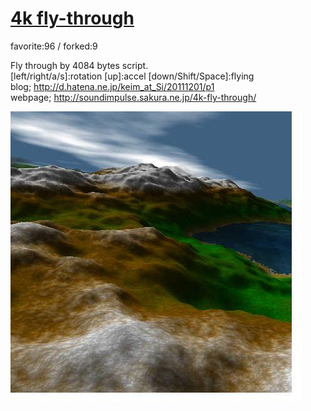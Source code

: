 # [4k fly-through](http://wonderfl.net/c/8QjX)

favorite:96 / forked:9

Fly through by 4084 bytes script.  
[left/right/a/s]:rotation [up]:accel [down/Shift/Space]:flying  
blog; http://d.hatena.ne.jp/keim_at_Si/20111201/p1  
webpage; http://soundimpulse.sakura.ne.jp/4k-fly-through/

![thumbnail](./thumbnail.jpg)